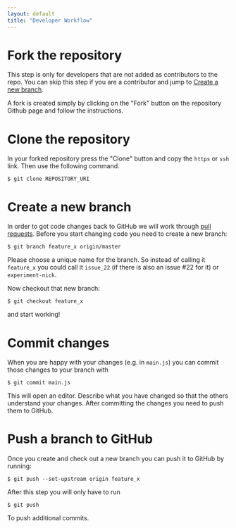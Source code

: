 ```yaml
---
layout: default
title: "Developer Workflow"
---
```


# Fork the repository

This step is only for developers that are not added as contributors to
the repo. You can skip this step if you are a contributor and jump to
[Create a new branch](#create-a-new-branch).

A fork is created simply by clicking on the "Fork" button on the
repository Github page and follow the instructions.

# Clone the repository

In your forked repository press the "Clone" button and copy the
`https` or `ssh` link. Then use the following command.

~~~ Shell
$ git clone REPOSITORY_URI
~~~

# Create a new branch

In order to got code changes back to GitHub we will work through [pull
requests](https://help.github.com/articles/about-pull-requests/). Before
you start changing code you need to create a new branch:

~~~ Shell
$ git branch feature_x origin/master
~~~

Please choose a unique name for the branch. So instead of calling it
`feature_x` you could call it `issue_22` (if there is also an issue
#22 for it) or `experiment-nick`.

Now checkout that new branch:

~~~ Shell
$ git checkout feature_x
~~~

and start working!

# Commit changes

When you are happy with your changes (e.g. in `main.js`) you can
commit those changes to your branch with

~~~ Shell
$ git commit main.js
~~~

This will open an editor. Describe what you have changed so that the
others understand your changes. After committing the changes you need
to push them to GitHub.

# Push a branch to GitHub

Once you create and check out a new branch you can push it to GitHub
by running:

~~~ Shell
$ git push --set-upstream origin feature_x
~~~

After this step you will only have to run

~~~ Shell
$ git push
~~~

To push additional commits.
